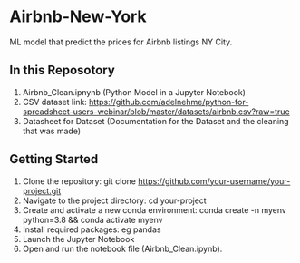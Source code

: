 # Airbnb-New-York
ML model that predict the prices for Airbnb listings NY City.

## In this Reposotory
1. Airbnb_Clean.ipnynb (Python Model in a Jupyter Notebook)
2. CSV dataset link: https://github.com/adelnehme/python-for-spreadsheet-users-webinar/blob/master/datasets/airbnb.csv?raw=true
3. Datasheet for Dataset (Documentation for the Dataset and the cleaning that was made)

## Getting Started
1. Clone the repository: git clone https://github.com/your-username/your-project.git
2. Navigate to the project directory: cd your-project
3. Create and activate a new conda environment: conda create -n myenv python=3.8 && conda activate myenv
4. Install required packages: eg pandas
5. Launch the Jupyter Notebook
6. Open and run the notebook file (Airbnb_Clean.ipynb).
